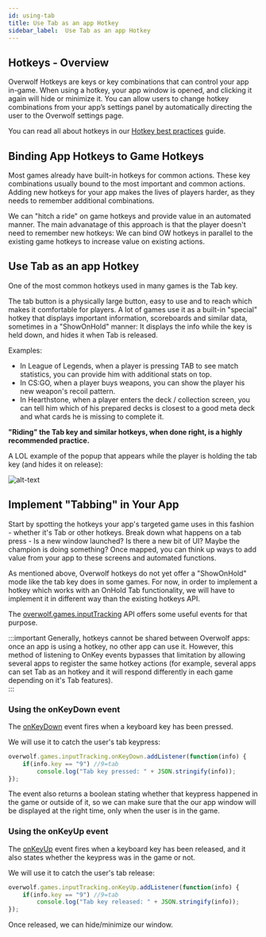 ```yaml
---
id: using-tab
title: Use Tab as an app Hotkey
sidebar_label:  Use Tab as an app Hotkey
---
```


## Hotkeys - Overview

Overwolf Hotkeys are keys or key combinations that can control your app in-game. When using a hotkey, your app window is opened, and clicking it again will hide or minimize it. You can allow users to change hotkey combinations from your app’s settings panel by automatically directing the user to the Overwolf settings page.  

You can read all about hotkeys in our [Hotkey best practices](hotkeys-best-practices) guide.

## Binding App Hotkeys to Game Hotkeys

Most games already have built-in hotkeys for common actions. These key combinations usually bound to the most important and common actions. Adding new hotkeys for your app makes the lives of players harder, as they needs to remember additional combinations.

We can "hitch a ride" on game hotkeys and provide value in an automated manner. The main advanatage of this approach is that the player doesn't need to remember new hotkeys: We can bind OW hotkeys in parallel to the existing game hotkeys to increase value on existing actions.

## Use Tab as an app Hotkey

One of the most common hotkeys used in many games is the Tab key.

The tab button is a physically large button, easy to use and to reach which makes it comfortable for players. A lot of games use it as a built-in "special" hotkey that displays important information, scoreboards and similar data, sometimes in a "ShowOnHold" manner: It displays the info while the key is held down, and hides it when Tab is released.  

Examples:

* In League of Legends, when a player is pressing TAB to see match statistics, you can provide him with additional stats on top.
* In CS:GO, when a player buys weapons, you can show the player his new weapon's recoil pattern.
* In Hearthstone, when a player enters the deck / collection screen, you can tell him which of his prepared decks is closest to a good meta deck and what cards he is missing to complete it.

**"Riding" the Tab key and similar hotkeys, when done right, is a highly recommended practice.**

A LOL example of the popup that appears while the player is holding the tab key (and hides it on release):

![alt-text](assets/tab-example-lol.gif)

## Implement "Tabbing" in Your App

Start by spotting the hotkeys your app's targeted game uses in this fashion - whether it's Tab or other hotkeys. Break down what happens on a tab press - Is a new window launched? Is there a new bit of UI? Maybe the champion is doing something? Once mapped, you can think up ways to add value from your app to these screens and automated functions. 

As mentioned above,  Overwolf hotkeys do not yet offer a "ShowOnHold" mode like the tab key does in some games. For now, in order to implement a hotkey which works with an OnHold Tab functionality, we will have to implement it in different way than the existing hotkeys API.

The [overwolf.games.inputTracking](../api/overwolf-games-inputTracking) API offers some useful events for that purpose.

:::important
Generally, hotkeys cannot be shared between Overwolf apps: once an app is using a hotkey, no other app can use it. However, this method of listening to OnKey events bypasses that limitation by allowing several apps to register the same hotkey actions (for example, several apps can set Tab as an hotkey and it will respond differently in each game depending on it's Tab features).  
:::

### Using the onKeyDown event

The [onKeyDown](../api/overwolf-games-inputTracking#onkeydown) event fires when a keyboard key has been pressed.

We will use it to catch the user's tab keypress:

```js
overwolf.games.inputTracking.onKeyDown.addListener(function(info) {
    if(info.key == "9") //9=tab
		console.log("Tab key pressed: " + JSON.stringify(info));
});
```

The event also returns a boolean stating whether that keypress happened in the game or outside of it, so we can make sure that the our app window will be displayed at the right time, only when the user is in the game.

### Using the onKeyUp event

The [onKeyUp](../api/overwolf-games-inputTracking#onkeyup) event fires when a keyboard key has been released, and it also states whether the keypress was in the game or not.  

We will use it to catch the user's tab release:

```js
overwolf.games.inputTracking.onKeyUp.addListener(function(info) {
    if(info.key == "9") //9=tab
		console.log("Tab key released: " + JSON.stringify(info));
});
```

Once released, we can hide/minimize our window.
